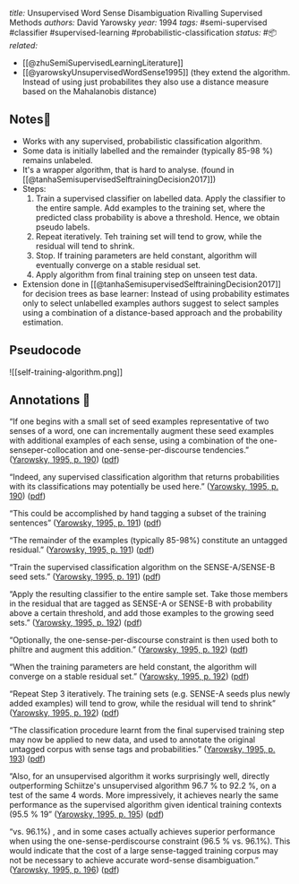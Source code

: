 *title:* Unsupervised Word Sense Disambiguation Rivalling Supervised Methods
*authors:* David Yarowsky
*year:* 1994
*tags:* #semi-supervised #classifier #supervised-learning #probabilistic-classification 
*status:* #📦 
*related:*
- [[@zhuSemiSupervisedLearningLiterature]]
- [[@yarowskyUnsupervisedWordSense1995]] (they extend the algorithm. Instead of using just probabilites they also use a distance measure based on the Mahalanobis distance)

## Notes📍
- Works with any supervised, probabilistic classification algorithm.
- Some data is initially labelled and the remainder (typically 85-98 %) remains unlabeled.
- It's a wrapper algorithm, that is hard to analyse. (found in [[@tanhaSemisupervisedSelftrainingDecision2017]])
- Steps:
	1. Train a supervised classifier on labelled data. Apply the classifier to the entire sample. Add examples to the training set, where the predicted class probability is above a threshold. Hence, we obtain pseudo labels.
	2. Repeat iteratively. Teh training set will tend to grow, while the residual will tend to shrink.
	3. Stop. If training parameters are held constant, algorithm will eventually converge on a stable residual set.
	4. Apply algorithm from final training step on unseen test data.
- Extension done in [[@tanhaSemisupervisedSelftrainingDecision2017]] for decision trees as base learner: Instead of using probability estimates only to select unlabelled examples authors suggest to select samples using a combination of a distance-based approach and the probability estimation. 

## Pseudocode
![[self-training-algorithm.png]]

## Annotations 📖

“If one begins with a small set of seed examples representative of two senses of a word, one can incrementally augment these seed examples with additional examples of each sense, using a combination of the one-senseper-collocation and one-sense-per-discourse tendencies.” ([Yarowsky, 1995, p. 190](zotero://select/library/items/RUPT7G2Y)) ([pdf](zotero://open-pdf/library/items/BJB2UFED?page=2&annotation=8E6UHIZS))

“Indeed, any supervised classification algorithm that returns probabilities with its classifications may potentially be used here.” ([Yarowsky, 1995, p. 190](zotero://select/library/items/RUPT7G2Y)) ([pdf](zotero://open-pdf/library/items/BJB2UFED?page=2&annotation=G6N4IZV9))

“This could be accomplished by hand tagging a subset of the training sentences” ([Yarowsky, 1995, p. 191](zotero://select/library/items/RUPT7G2Y)) ([pdf](zotero://open-pdf/library/items/BJB2UFED?page=3&annotation=CIBF7H73))

“The remainder of the examples (typically 85-98%) constitute an untagged residual.” ([Yarowsky, 1995, p. 191](zotero://select/library/items/RUPT7G2Y)) ([pdf](zotero://open-pdf/library/items/BJB2UFED?page=3&annotation=VYSULHTM))

“Train the supervised classification algorithm on the SENSE-A/SENSE-B seed sets.” ([Yarowsky, 1995, p. 191](zotero://select/library/items/RUPT7G2Y)) ([pdf](zotero://open-pdf/library/items/BJB2UFED?page=3&annotation=3U6E8MSK))

“Apply the resulting classifier to the entire sample set. Take those members in the residual that are tagged as SENSE-A or SENSE-B with probability above a certain threshold, and add those examples to the growing seed sets.” ([Yarowsky, 1995, p. 192](zotero://select/library/items/RUPT7G2Y)) ([pdf](zotero://open-pdf/library/items/BJB2UFED?page=4&annotation=2JZLN84D))

“Optionally, the one-sense-per-discourse constraint is then used both to philtre and augment this addition.” ([Yarowsky, 1995, p. 192](zotero://select/library/items/RUPT7G2Y)) ([pdf](zotero://open-pdf/library/items/BJB2UFED?page=4&annotation=4NMNNSI6))

“When the training parameters are held constant, the algorithm will converge on a stable residual set.” ([Yarowsky, 1995, p. 192](zotero://select/library/items/RUPT7G2Y)) ([pdf](zotero://open-pdf/library/items/BJB2UFED?page=4&annotation=ITD7FHRK))

“Repeat Step 3 iteratively. The training sets (e.g. SENSE-A seeds plus newly added examples) will tend to grow, while the residual will tend to shrink” ([Yarowsky, 1995, p. 192](zotero://select/library/items/RUPT7G2Y)) ([pdf](zotero://open-pdf/library/items/BJB2UFED?page=4&annotation=8WXE69Z4))

“The classification procedure learnt from the final supervised training step may now be applied to new data, and used to annotate the original untagged corpus with sense tags and probabilities.” ([Yarowsky, 1995, p. 193](zotero://select/library/items/RUPT7G2Y)) ([pdf](zotero://open-pdf/library/items/BJB2UFED?page=5&annotation=HNWDELQY))

“Also, for an unsupervised algorithm it works surprisingly well, directly outperforming Schiitze's unsupervised algorithm 96.7 % to 92.2 %, on a test of the same 4 words. More impressively, it achieves nearly the same performance as the supervised algorithm given identical training contexts (95.5 % 19” ([Yarowsky, 1995, p. 195](zotero://select/library/items/RUPT7G2Y)) ([pdf](zotero://open-pdf/library/items/BJB2UFED?page=7&annotation=FRKWZ93T))

“vs. 96.1%) , and in some cases actually achieves superior performance when using the one-sense-perdiscourse constraint (96.5 % vs. 96.1%). This would indicate that the cost of a large sense-tagged training corpus may not be necessary to achieve accurate word-sense disambiguation.” ([Yarowsky, 1995, p. 196](zotero://select/library/items/RUPT7G2Y)) ([pdf](zotero://open-pdf/library/items/BJB2UFED?page=8&annotation=RUY38RY4))